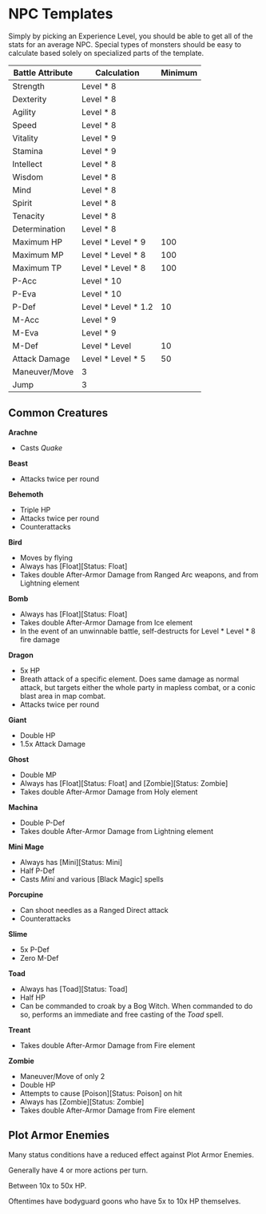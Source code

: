 # NPC Templates

Simply by picking an Experience Level, you should be able to get all of the stats for an average NPC. Special types of monsters should be easy to calculate based solely on specialized parts of the template.

| Battle Attribute  | Calculation          | Minimum |
| ---               | ---                  | ---     |
| Strength          | Level * 8            |
| Dexterity         | Level * 8            |
| Agility           | Level * 8            |
| Speed             | Level * 8            |
| Vitality          | Level * 9            |
| Stamina           | Level * 9            |
| Intellect         | Level * 8            |
| Wisdom            | Level * 8            |
| Mind              | Level * 8            |
| Spirit            | Level * 8            |
| Tenacity          | Level * 8            |
| Determination     | Level * 8            |
| Maximum HP        | Level * Level * 9    | 100
| Maximum MP        | Level * Level * 8    | 100
| Maximum TP        | Level * Level * 8    | 100
| P-Acc             | Level * 10           |
| P-Eva             | Level * 10           |
| P-Def             | Level * Level * 1.2  | 10
| M-Acc             | Level * 9            |
| M-Eva             | Level * 9            |
| M-Def             | Level * Level        | 10
| Attack Damage     | Level * Level * 5    | 50
| Maneuver/Move     | 3
| Jump              | 3

## Common Creatures

**Arachne**

- Casts _Quake_

**Beast**

- Attacks twice per round

**Behemoth**

- Triple HP
- Attacks twice per round
- Counterattacks

**Bird**

- Moves by flying
- Always has [Float][Status: Float]
- Takes double After-Armor Damage from Ranged Arc weapons, and from Lightning element

**Bomb**

- Always has [Float][Status: Float]
- Takes double After-Armor Damage from Ice element
- In the event of an unwinnable battle, self-destructs for Level * Level * 8 fire damage

**Dragon**

- 5x HP
- Breath attack of a specific element. Does same damage as normal attack, but targets either the whole party in mapless combat, or a conic blast area in map combat.
- Attacks twice per round

**Giant**

- Double HP
- 1.5x Attack Damage

**Ghost**

- Double MP
- Always has [Float][Status: Float] and [Zombie][Status: Zombie]
- Takes double After-Armor Damage from Holy element

**Machina**

- Double P-Def
- Takes double After-Armor Damage from Lightning element

**Mini Mage**

- Always has [Mini][Status: Mini]
- Half P-Def
- Casts _Mini_ and various [Black Magic] spells

**Porcupine**

- Can shoot needles as a Ranged Direct attack
- Counterattacks

**Slime**

- 5x P-Def
- Zero M-Def

**Toad**

- Always has [Toad][Status: Toad]
- Half HP
- Can be commanded to croak by a Bog Witch. When commanded to do so, performs an immediate and free casting of the _Toad_ spell.

**Treant**

- Takes double After-Armor Damage from Fire element

**Zombie**

- Maneuver/Move of only 2
- Double HP
- Attempts to cause [Poison][Status: Poison] on hit
- Always has [Zombie][Status: Zombie]
- Takes double After-Armor Damage from Fire element

## Plot Armor Enemies

Many status conditions have a reduced effect against Plot Armor Enemies.

Generally have 4 or more actions per turn.

Between 10x to 50x HP.

Oftentimes have bodyguard goons who have 5x to 10x HP themselves.
